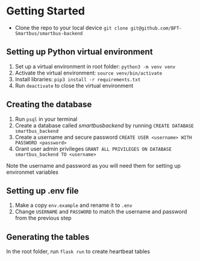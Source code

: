 # Getting Started

- Clone the repo to your local device `git clone git@github.com/BFT-Smartbus/smartbus-backend`

## Setting up Python virtual environment

1. Set up a virtual environment in root folder: `python3 -m venv venv`
2. Activate the virtual environment: `source venv/bin/activate`
3. Install libraries: `pip3 install -r requirements.txt`
4. Run `deactivate` to close the virtual environment

## Creating the database

1. Run `psql` in your terminal
2. Create a database called _smartbusbackend_ by running `CREATE DATABASE smartbus_backend`
3. Create a username and secure password `CREATE USER <username> WITH PASSWORD <password>`
4. Grant user admin privileges `GRANT ALL PRIVILEGES ON DATABASE smartbus_backend TO <username>`

Note the username and password as you will need them for setting up environmet variables

## Setting up .env file

1. Make a copy `env.example` and rename it to `.env`
2. Change `USERNAME` and `PASSWORD` to match the username and password from the previous step

## Generating the tables

In the root folder, run `flask run` to create heartbeat tables
